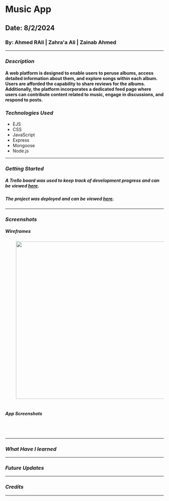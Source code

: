 # Music App
## Date: 8/2/2024
### By: Ahmed RAli | Zahra'a Ali | Zainab Ahmed

***

### ***Description***
#### A web platform is designed to enable users to peruse albums, access detailed information about them, and explore songs within each album. Users are afforded the capability to share reviews for the albums. Additionally, the platform incorporates a dedicated feed page where users can contribute content related to music, engage in discussions, and respond to posts.

### ***Technologies Used***
* EJS
* CSS
* JavaScript
* Express
* Mongoose
* Node.js

***

### ***Getting Started***

##### A Trello board was used to keep track of development progress and can be viewed [here](https://trello.com/invite/b/xBSQjTRQ/ATTI266b5ab7deff4f4c60b117908c117ac442C2296E/music).
##### The project was deployed and can be viewed [here]().

***

### ***Screenshots***
##### Wireframes
<div align="center">
  <pre>
    <img src="screenshots/" height="500" />&nbsp;&nbsp;&nbsp;<img src="screenshots/" height="500" />&nbsp;&nbsp;&nbsp;<img src="screenshots/" height="500" />&nbsp;&nbsp;&nbsp;<img src="screenshots/" height="500" />
  </pre>
</div>

##### App Screenshots
<div align="center">
  <pre>
<!--     <img src="screenshots/homePage.png" height="500" />&nbsp;&nbsp;&nbsp;<img src="screenshots/easyPage.png" height="500" />&nbsp;&nbsp;&nbsp;<img src="screenshots/medPage.png" height="500" />&nbsp;&nbsp;&nbsp;<img src="screenshots/hardPage.png" height="500" />&nbsp;&nbsp;&nbsp;<img src="screenshots/youWon.png" height="500" />&nbsp;&nbsp;&nbsp;<img src="screenshots/gameOver.png" height="500" /> -->
  </pre>
</div>

***
### ***What Have I learned***

***
### ***Future Updates***


***

### ***Credits***


***
